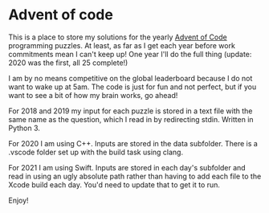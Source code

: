 # Advent of code
This is a place to store my solutions for the yearly [Advent of Code](https://adventofcode.com/) programming puzzles. At least, as far as I get each year before work commitments mean I can't keep up! One year I'll do the full thing (update: 2020 was the first, all 25 complete!)

I am by no means competitive on the global leaderboard because I do not want to wake up at 5am. The code is just for fun and not perfect, but if you want to see a bit of how my brain works, go ahead!

For 2018 and 2019 my input for each puzzle is stored in a text file with the same name as the question, which I read in by redirecting stdin. Written in Python 3.

For 2020 I am using C++. Inputs are stored in the data subfolder. There is a .vscode folder set up with the build task using clang.

For 2021 I am using Swift. Inputs are stored in each day's subfolder and read in using an ugly absolute path rather than having to add each file to the Xcode build each day. You'd need to update that to get it to run.

Enjoy!

